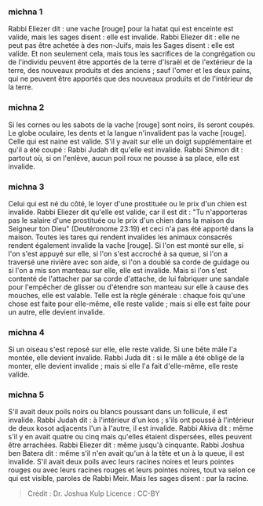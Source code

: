 
### michna 1
Rabbi Eliezer dit : une vache [rouge] pour la hatat qui est enceinte est valide, mais les sages disent : elle est invalide. Rabbi Eliezer dit : elle ne peut pas être achetée à des non-Juifs, mais les Sages disent : elle est valide. Et non seulement cela, mais tous les sacrifices de la congrégation ou de l'individu peuvent être apportés de la terre d'Israël et de l'extérieur de la terre, des nouveaux produits et des anciens ; sauf l'omer et les deux pains, qui ne peuvent être apportés que des nouveaux produits et de l'intérieur de la terre.

### michna 2
Si les cornes ou les sabots de la vache [rouge] sont noirs, ils seront coupés. Le globe oculaire, les dents et la langue n'invalident pas la vache [rouge]. Celle qui est naine est valide. S'il y avait sur elle un doigt supplémentaire et qu'il a été coupé : Rabbi Judah dit qu'elle est invalide. Rabbi Shimon dit : partout où, si on l'enlève, aucun poil roux ne pousse à sa place, elle est invalide.

### michna 3
Celui qui est né du côté, le loyer d'une prostituée ou le prix d'un chien est invalide. Rabbi Eliezer dit qu'elle est valide, car il est dit : "Tu n'apporteras pas le salaire d'une prostituée ou le prix d'un chien dans la maison du Seigneur ton Dieu" (Deutéronome 23:19) et ceci n'a pas été apporté dans la maison. Toutes les tares qui rendent invalides les animaux consacrés rendent également invalide la vache [rouge]. Si l'on est monté sur elle, si l'on s'est appuyé sur elle, si l'on s'est accroché à sa queue, si l'on a traversé une rivière avec son aide, si l'on a doublé sa corde de guidage ou si l'on a mis son manteau sur elle, elle est invalide. Mais si l'on s'est contenté de l'attacher par sa corde d'attache, de lui fabriquer une sandale pour l'empêcher de glisser ou d'étendre son manteau sur elle à cause des mouches, elle est valable. Telle est la règle générale : chaque fois qu'une chose est faite pour elle-même, elle reste valide ; mais si elle est faite pour un autre, elle devient invalide.

### michna 4
Si un oiseau s'est reposé sur elle, elle reste valide. Si une bête mâle l'a montée, elle devient invalide. Rabbi Juda dit : si le mâle a été obligé de la monter, elle devient invalide ; mais si elle l'a fait d'elle-même, elle reste valide.

### michna 5
S'il avait deux poils noirs ou blancs poussant dans un follicule, il est invalide. Rabbi Judah dit : à l'intérieur d'un kos ; s'ils ont poussé à l'intérieur de deux kosot adjacents l'un à l'autre, il est invalide. Rabbi Akiva dit : même s'il y en avait quatre ou cinq mais qu'elles étaient dispersées, elles peuvent être arrachées. Rabbi Eliezer dit : même jusqu'à cinquante. Rabbi Joshua ben Batera dit : même s'il n'en avait qu'un à la tête et un à la queue, il est invalide. S'il avait deux poils avec leurs racines noires et leurs pointes rouges ou avec leurs racines rouges et leurs pointes noires, tout va selon ce qui est visible, paroles de Rabbi Meir. Mais les sages disent : par la racine.

>Crédit : Dr. Joshua Kulp
>Licence : CC-BY